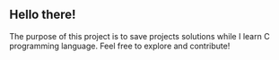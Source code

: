 ## Hello there! 
The purpose of this project is to save projects solutions while I learn C programming language. Feel free to explore and contribute!
